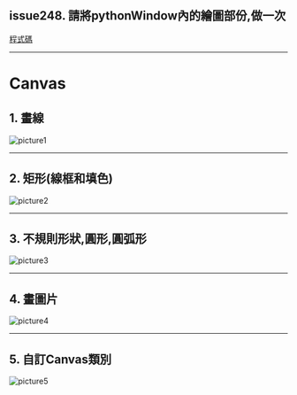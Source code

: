 ## issue248. 請將pythonWindow內的繪圖部份,做一次

[程式碼]()

---

# Canvas

## 1. 畫線

![picture1]()

---

## 2. 矩形(線框和填色)

![picture2]()

---

## 3. 不規則形狀,圓形,圓弧形

![picture3]()

---

## 4. 畫圖片

![picture4]()

---

## 5. 自訂Canvas類別

![picture5]()